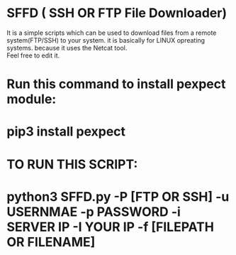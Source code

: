 # SFFD ( SSH OR FTP File Downloader)
It is a simple scripts which can be used to download files from a remote system(FTP/SSH) to your system. it is basically for LINUX opreating systems. because it uses the Netcat tool.  
Feel free to edit it. 
# Run this command to install pexpect module: 
# pip3 install pexpect
# TO RUN THIS SCRIPT:
# python3 SFFD.py -P [FTP OR SSH] -u USERNMAE -p PASSWORD -i SERVER IP -I YOUR IP -f [FILEPATH OR FILENAME]
